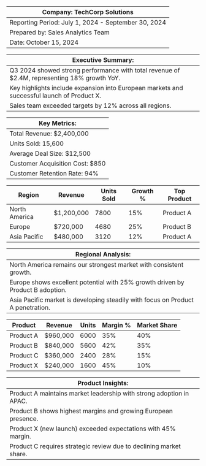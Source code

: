 | Company: TechCorp Solutions                         |
|-----------------------------------------------------|
| Reporting Period: July 1, 2024 - September 30, 2024 |
| Prepared by: Sales Analytics Team                   |
| Date: October 15, 2024                              |

| Executive Summary:                                                                          |
|---------------------------------------------------------------------------------------------|
| Q3 2024 showed strong performance with total revenue of $2.4M, representing 18% growth YoY. |
| Key highlights include expansion into European markets and successful launch of Product X.  |
| Sales team exceeded targets by 12% across all regions.                                      |

| Key Metrics:                    |
|---------------------------------|
| Total Revenue: $2,400,000       |
| Units Sold: 15,600              |
| Average Deal Size: $12,500      |
| Customer Acquisition Cost: $850 |
| Customer Retention Rate: 94%    |

| Region        | Revenue    |   Units Sold | Growth %   | Top Product   |
|---------------|------------|--------------|------------|---------------|
| North America | $1,200,000 |         7800 | 15%        | Product A     |
| Europe        | $720,000   |         4680 | 25%        | Product B     |
| Asia Pacific  | $480,000   |         3120 | 12%        | Product A     |

| Regional Analysis:                                                              |
|---------------------------------------------------------------------------------|
| North America remains our strongest market with consistent growth.              |
| Europe shows excellent potential with 25% growth driven by Product B adoption.  |
| Asia Pacific market is developing steadily with focus on Product A penetration. |

| Product   | Revenue   |   Units | Margin %   | Market Share   |
|-----------|-----------|---------|------------|----------------|
| Product A | $960,000  |    6000 | 35%        | 40%            |
| Product B | $840,000  |    5600 | 42%        | 35%            |
| Product C | $360,000  |    2400 | 28%        | 15%            |
| Product X | $240,000  |    1600 | 45%        | 10%            |

| Product Insights:                                                   |
|---------------------------------------------------------------------|
| Product A maintains market leadership with strong adoption in APAC. |
| Product B shows highest margins and growing European presence.      |
| Product X (new launch) exceeded expectations with 45% margin.       |
| Product C requires strategic review due to declining market share.  |